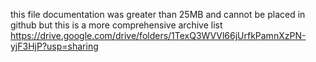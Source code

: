 this file documentation was greater than 25MB and cannot be placed in github
but this is a more comprehensive archive list
https://drive.google.com/drive/folders/1TexQ3WVVl66jUrfkPamnXzPN-yjF3HjP?usp=sharing
